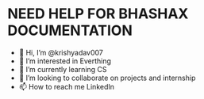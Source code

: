 # NEED HELP FOR BHASHAX DOCUMENTATION
- 👋 Hi, I’m @krishyadav007
- 👀 I’m interested in Everthing
- 🌱 I’m currently learning CS
- 💞️ I’m looking to collaborate on projects and internship
- 📫 How to reach me LinkedIn

<!---
krishyadav007/krishyadav007 is a ✨ special ✨ repository because its `README.md` (this file) appears on your GitHub profile.
You can click the Preview link to take a look at your changes.
--->
